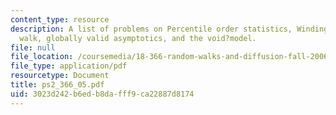```yaml
---
content_type: resource
description: A list of problems on Percentile order statistics, Winding angle of Pearson?s
  walk, globally valid asymptotics, and the void?model.
file: null
file_location: /coursemedia/18-366-random-walks-and-diffusion-fall-2006/3023d242b6edb8dafff9ca22887d8174_ps2_366_05.pdf
file_type: application/pdf
resourcetype: Document
title: ps2_366_05.pdf
uid: 3023d242-b6ed-b8da-fff9-ca22887d8174
---
```

